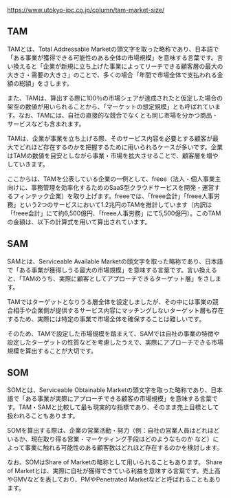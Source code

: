 https://www.utokyo-ipc.co.jp/column/tam-market-size/

## TAM
TAMとは、Total Addressable Marketの頭文字を取った略称であり、日本語で「ある事業が獲得できる可能性のある全体の市場規模」を意味する言葉です。言い換えると「企業が新規に立ち上げた事業によってリーチできる顧客層の最大の大きさ・需要の大きさ」のことで、多くの場合「年間で市場全体で支払われる金額の総額」をさします。

また、TAMは、算出する際に100％の市場シェアが達成されたと仮定した場合の架空の数値が用いられることから、「マーケットの想定規模」とも呼ばれています。なお、TAMには、自社の直接的な競合でなくとも同じ市場を分かつ商品・サービスなども含まれます。

TAMは、企業が事業を立ち上げる際、そのサービス内容を必要とする顧客が最大でどれほど存在するのかを把握するために用いられるケースが多いです。企業はTAMの数値を目安としながら事業・市場を拡大させることで、顧客層を増やしていきます。

ここからは、TAMを公表している企業の一例として、freee（法人・個人事業主向けに、事務管理を効率化するためのSaaS型クラウドサービスを開発・運営するフィンテック企業）を取り上げます。freeeでは、「freee会計」「freee人事労務」という2つのサービスにおいて1.2兆円のTAMを推計しています（内訳は「freee会計」にて約6,500億円、「freee人事労務」にて5,500億円）。このTAMの金額は、以下の計算式を用いて算出されています。

## SAM
SAMとは、Serviceable Available Marketの頭文字を取った略称であり、日本語で「ある事業が獲得しうる最大の市場規模」を意味する言葉です。言い換えると、「TAMのうち、実際に顧客としてアプローチできるターゲット層」をさします。

TAMではターゲットとなりうる層全体を設定しましたが、その中には事業の競合相手や企業側が提供するサービス内容にマッチングしないターゲット層も存在するため、実際には特定の事業で市場全体を確保することは難しいです。

そのため、TAMで設定した市場規模を踏まえて、SAMでは自社の事業の特徴や設定したターゲットの性質などを考慮したうえで、実際にアプローチできる市場規模を算出することが大切です。

## SOM
SOMとは、Serviceable Obtainable Marketの頭文字を取った略称であり、日本語で「ある事業が実際にアプローチできる顧客の市場規模」を意味する言葉です。TAM・SAMと比較して最も現実的な指標であり、そのまま売上目標として扱われることもあります。

SOMを算出する際は、企業の営業活動・努力（例：自社の営業人員はどれほどいるか、現在取り得る営業・マーケティング手段はどのようなものか など）によって事業に触れる可能性のある顧客数はどれほど存在するのかを検討します。

なお、SOMはShare of Marketの略称として用いられることもあります。 Share of Marketとは、実際に自社が獲得できている利益を意味する言葉です。売上高やGMVなどを表しており、PMやPenetrated Marketなどと呼ばれることもあります。
